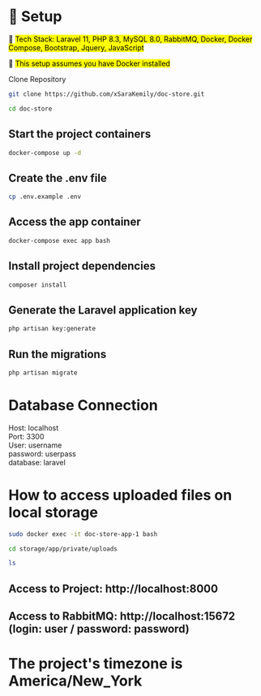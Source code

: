 # 🚀 Setup

📌 <mark>Tech Stack:<mark> Laravel 11, PHP 8.3, MySQL 8.0, RabbitMQ, Docker, Docker Compose, Bootstrap, Jquery, JavaScript

📌 <mark>This setup assumes you have Docker installed<mark>

Clone Repository  

```sh
git clone https://github.com/xSaraKemily/doc-store.git
```

```sh
cd doc-store
```

Start the project containers
---
```sh
docker-compose up -d
```

Create the .env file
---
```sh
cp .env.example .env
```

Access the app container
---
```sh
docker-compose exec app bash
```

Install project dependencies
---
```sh
composer install
```

Generate the Laravel application key
---
```sh
php artisan key:generate
```

Run the migrations
---
```sh
php artisan migrate
```

# Database Connection

Host: localhost <br>
Port: 3300 <br>
User: username <br>
password: userpass <br>
database: laravel

# How to access uploaded files on local storage

```sh
sudo docker exec -it doc-store-app-1 bash
```

```sh
cd storage/app/private/uploads
```

```sh
ls
```

## Access to Project: http://localhost:8000
## Access to RabbitMQ: http://localhost:15672 (login: user / password: password)
# The project's timezone is America/New_York
